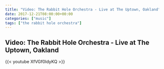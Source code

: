 ```yaml
---
title: "Video: The Rabbit Hole Orchestra - Live at The Uptown, Oakland"
date: 2017-12-21T08:00:00+00:00
categories: ["music"]
tags: ["the rabbit hole orchestra"]
---
```


## Video: The Rabbit Hole Orchestra - Live at The Uptown, Oakland

{{< youtube XfVGf0ldyKQ >}}